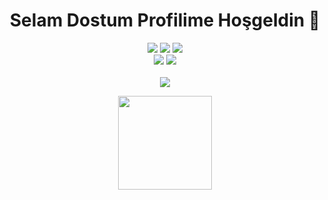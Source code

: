 <h1 align="center">Selam Dostum Profilime Hoşgeldin 👋</h1>
<p align="center">
  <a href="https://discord.com/users/789953384466612304" target"blank_"><img src="https://img.shields.io/badge/Discord%20Profilim%20-7289DA.svg?&style=for-the-badge&logo=discord&logoColor=white"></a>
  <a href="https://open.spotify.com/user/4vtiq1w30mfd4nrtk63m5ux7j?si=p4d8SR-wR4eq7AYePy_ZAw" target"blank_"><img src="https://img.shields.io/badge/Spotify%20Hesab%C4%B1m%20-1ed760.svg?&style=for-the-badge&logo=spotify&logoColor=white"></a>
  <a href="https://github.com/SilveryusJs" target"blank_"><img src="https://img.shields.io/badge/GitHub%20-191717.svg?&style=for-the-badge&logo=github&logoColor=white"></a>
  <br><img src = "https://img.shields.io/github/followers/SilveryusJscolor=Green&label=Takip%C3%A7i&logo=Github%20takip%C3%A7isi&style=for-the-badge">
<img src = "https://img.shields.io/github/stars/SilveryusJs?label=Y%C4%B1ld%C4%B1z&style=for-the-badge"></br>
<br><a href = "https://discord.gg/FTkBVHfeYk" target"blank_"><img src = "https://img.shields.io/discord/616170912160677888?label=Discord%20Sunucum&style=for-the-badge"></br>
</p>


<p align="center">
  <img src="https://github-readme-stats.vercel.app/api?username=SilveryusJs&count_private=true&show_icons=true&theme=black&hide_border=true" width="%100" height="150px"
</p>
